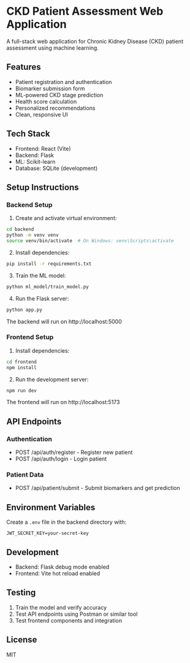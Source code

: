 # CKD Patient Assessment Web Application

A full-stack web application for Chronic Kidney Disease (CKD) patient assessment using machine learning.

## Features

- Patient registration and authentication
- Biomarker submission form
- ML-powered CKD stage prediction
- Health score calculation
- Personalized recommendations
- Clean, responsive UI

## Tech Stack

- Frontend: React (Vite)
- Backend: Flask
- ML: Scikit-learn
- Database: SQLite (development)

## Setup Instructions

### Backend Setup

1. Create and activate virtual environment:
```bash
cd backend
python -m venv venv
source venv/bin/activate  # On Windows: venv\Scripts\activate
```

2. Install dependencies:
```bash
pip install -r requirements.txt
```

3. Train the ML model:
```bash
python ml_model/train_model.py
```

4. Run the Flask server:
```bash
python app.py
```

The backend will run on http://localhost:5000

### Frontend Setup

1. Install dependencies:
```bash
cd frontend
npm install
```

2. Run the development server:
```bash
npm run dev
```

The frontend will run on http://localhost:5173

## API Endpoints

### Authentication
- POST /api/auth/register - Register new patient
- POST /api/auth/login - Login patient

### Patient Data
- POST /api/patient/submit - Submit biomarkers and get prediction

## Environment Variables

Create a `.env` file in the backend directory with:
```
JWT_SECRET_KEY=your-secret-key
```

## Development

- Backend: Flask debug mode enabled
- Frontend: Vite hot reload enabled

## Testing

1. Train the model and verify accuracy
2. Test API endpoints using Postman or similar tool
3. Test frontend components and integration

## License

MIT 